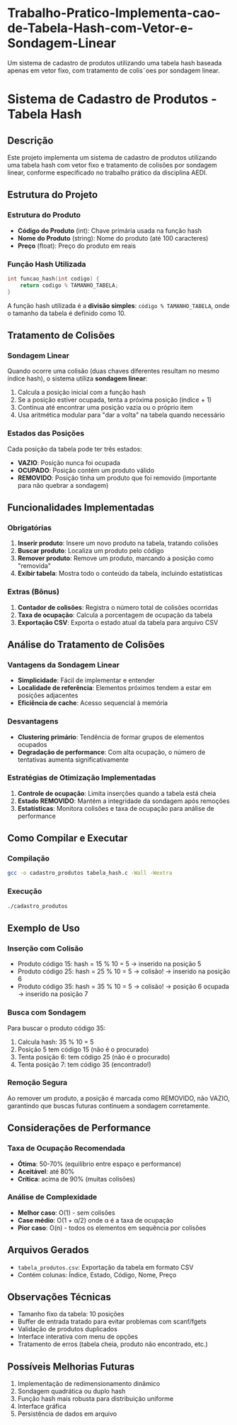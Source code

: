 # Trabalho-Pratico-Implementa-cao-de-Tabela-Hash-com-Vetor-e-Sondagem-Linear
Um sistema de cadastro de produtos utilizando uma tabela hash baseada apenas em vetor fixo, com tratamento de colis˜oes por sondagem linear.
# Sistema de Cadastro de Produtos - Tabela Hash

## Descrição
Este projeto implementa um sistema de cadastro de produtos utilizando uma tabela hash com vetor fixo e tratamento de colisões por sondagem linear, conforme especificado no trabalho prático da disciplina AEDI.

## Estrutura do Projeto

### Estrutura do Produto
- **Código do Produto** (int): Chave primária usada na função hash
- **Nome do Produto** (string): Nome do produto (até 100 caracteres)
- **Preço** (float): Preço do produto em reais

### Função Hash Utilizada
```c
int funcao_hash(int codigo) {
    return codigo % TAMANHO_TABELA;
}
```
A função hash utilizada é a **divisão simples**: `código % TAMANHO_TABELA`, onde o tamanho da tabela é definido como 10.

## Tratamento de Colisões

### Sondagem Linear
Quando ocorre uma colisão (duas chaves diferentes resultam no mesmo índice hash), o sistema utiliza **sondagem linear**:
1. Calcula a posição inicial com a função hash
2. Se a posição estiver ocupada, tenta a próxima posição (índice + 1)
3. Continua até encontrar uma posição vazia ou o próprio item
4. Usa aritmética modular para "dar a volta" na tabela quando necessário

### Estados das Posições
Cada posição da tabela pode ter três estados:
- **VAZIO**: Posição nunca foi ocupada
- **OCUPADO**: Posição contém um produto válido
- **REMOVIDO**: Posição tinha um produto que foi removido (importante para não quebrar a sondagem)

## Funcionalidades Implementadas

### Obrigatórias
1. **Inserir produto**: Insere um novo produto na tabela, tratando colisões
2. **Buscar produto**: Localiza um produto pelo código
3. **Remover produto**: Remove um produto, marcando a posição como "removida"
4. **Exibir tabela**: Mostra todo o conteúdo da tabela, incluindo estatísticas

### Extras (Bônus)
1. **Contador de colisões**: Registra o número total de colisões ocorridas
2. **Taxa de ocupação**: Calcula a porcentagem de ocupação da tabela
3. **Exportação CSV**: Exporta o estado atual da tabela para arquivo CSV

## Análise do Tratamento de Colisões

### Vantagens da Sondagem Linear
- **Simplicidade**: Fácil de implementar e entender
- **Localidade de referência**: Elementos próximos tendem a estar em posições adjacentes
- **Eficiência de cache**: Acesso sequencial à memória

### Desvantagens
- **Clustering primário**: Tendência de formar grupos de elementos ocupados
- **Degradação de performance**: Com alta ocupação, o número de tentativas aumenta significativamente

### Estratégias de Otimização Implementadas
1. **Controle de ocupação**: Limita inserções quando a tabela está cheia
2. **Estado REMOVIDO**: Mantém a integridade da sondagem após remoções
3. **Estatísticas**: Monitora colisões e taxa de ocupação para análise de performance

## Como Compilar e Executar

### Compilação
```bash
gcc -o cadastro_produtos tabela_hash.c -Wall -Wextra
```

### Execução
```bash
./cadastro_produtos
```

## Exemplo de Uso

### Inserção com Colisão
- Produto código 15: hash = 15 % 10 = 5 → inserido na posição 5
- Produto código 25: hash = 25 % 10 = 5 → colisão! → inserido na posição 6
- Produto código 35: hash = 35 % 10 = 5 → colisão! → posição 6 ocupada → inserido na posição 7

### Busca com Sondagem
Para buscar o produto código 35:
1. Calcula hash: 35 % 10 = 5
2. Posição 5 tem código 15 (não é o procurado)
3. Tenta posição 6: tem código 25 (não é o procurado)
4. Tenta posição 7: tem código 35 (encontrado!)

### Remoção Segura
Ao remover um produto, a posição é marcada como REMOVIDO, não VAZIO, garantindo que buscas futuras continuem a sondagem corretamente.

## Considerações de Performance

### Taxa de Ocupação Recomendada
- **Ótima**: 50-70% (equilíbrio entre espaço e performance)
- **Aceitável**: até 80%
- **Crítica**: acima de 90% (muitas colisões)

### Análise de Complexidade
- **Melhor caso**: O(1) - sem colisões
- **Case médio**: O(1 + α/2) onde α é a taxa de ocupação
- **Pior caso**: O(n) - todos os elementos em sequência por colisões

## Arquivos Gerados
- `tabela_produtos.csv`: Exportação da tabela em formato CSV
- Contém colunas: Índice, Estado, Código, Nome, Preço

## Observações Técnicas
- Tamanho fixo da tabela: 10 posições
- Buffer de entrada tratado para evitar problemas com scanf/fgets
- Validação de produtos duplicados
- Interface interativa com menu de opções
- Tratamento de erros (tabela cheia, produto não encontrado, etc.)

## Possíveis Melhorias Futuras
1. Implementação de redimensionamento dinâmico
2. Sondagem quadrática ou duplo hash
3. Função hash mais robusta para distribuição uniforme
4. Interface gráfica
5. Persistência de dados em arquivo
